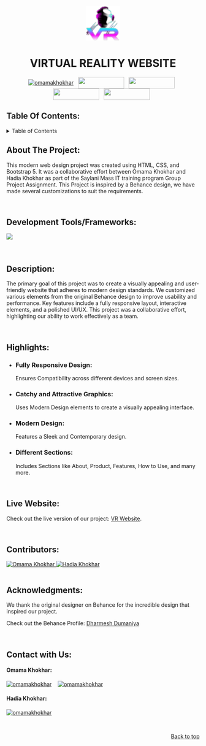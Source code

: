 <!-- PROJECT LOGO -->
<br />
<div align="center">
  <a href="[https://github.com/othneildrew/Best-README-Template](https://github.com/OmamaKhokhar/Virtual-Reality-Website)">
    <img src="Assests/Images/VR-logo.png" alt="Logo" width="90" height="90">
  </a>
  <h1 align="center">VIRTUAL REALITY WEBSITE</h1>
</div>

<!-- Conect with me -->
<p align="center">
<a href="https://linkedin.com/in/omamakhokhar" target="_blank"><img align="center" src="https://img.shields.io/badge/LinkedIn-0077B5?style=for-the-badge&logo=linkedin&logoColor=white" alt="omamakhokhar" width="120px" height="30px"/></a>&nbsp;&nbsp;
<a href="https://dev.to/omamakhokhar" target="_blank"><img align="center" src="https://img.shields.io/badge/dev.to-0A0A0A?style=for-the-badge&logo=devdotto&logoColor=white" width="120px" height="30px" /></a>&nbsp;&nbsp;
<a href="https://stackoverflow.com/users/23182618/omama-khokhar" target="_blank"><img align="center" src="https://img.shields.io/badge/Stack_Overflow-FE7A16?style=for-the-badge&logo=stack-overflow&logoColor=white" width="120px" height="30px" /></a>&nbsp;&nbsp;
<a href="https://medium.com/@omamakhokhar" target="_blank"><img align="center" src="https://img.shields.io/badge/Medium-12100E?style=for-the-badge&logo=medium&logoColor=white" width="120px" height="30px" /></a>&nbsp;&nbsp;
<a href="https://www.leetcode.com/omamakhokhar" target="_blank"><img align="center" src="https://img.shields.io/badge/-LeetCode-FFA116?style=for-the-badge&logo=LeetCode&logoColor=black" width="120px" height="30px"/></a>&nbsp;&nbsp;
</p>


<!-- TABLE OF CONTENTS -->
<h2>Table Of Contents:</h2>
<details>
  <summary>Table of Contents</summary>
  <ul>
    <li><a href="#about-the-project">About The Project</a></li>
    <li><a href="#tools">Development Tools & Frameworks</a></li>
    <li><a href="#description">Description</a></li>
    <li><a href="#highlights">Highlights</a></li>
    <li><a href="#live-website">Live Website</a></li>
    <li><a href="#contributors">Contributors</a></li>
    <li><a href="#acknowledgments">Acknowledgments</a></li>
    <li><a href="#contact">Contact with me</a></li>
  </ul> 
</details>  

<!-- ABOUT THE PROJECT -->
<div id="about-the-project">
<h2>About The Project:</h2>
<p>This modern web design project was created using HTML, CSS, and Bootstrap 5. It was a collaborative effort between Omama Khokhar and Hadia Khokhar as part of the Saylani Mass IT training program Group Project Assignment.
This Project is inspired by a Behance design, we have made several customizations to suit the requirements.</p>
</div>

<br/>
<!-- Development Tools/Frameworks -->
<div id="tools">
<h2>Development Tools/Frameworks:</h2>
<p align="left">
<img src="https://skillicons.dev/icons?i=html,css,bootstrap,ai&theme=dark" />
</p
</div>

<br/>
<!-- Description -->
<div id="description">
<h2>Description:</h2>
<p>The primary goal of this project was to create a visually appealing and user-friendly website that adheres to modern design standards. 
We customized various elements from the original Behance design to improve usability and performance. Key features include a fully responsive layout, interactive elements, and a polished UI/UX. 
This project was a collaborative effort, highlighting our ability to work effectively as a team.</p>
</div>

<br/>
<!-- Highlights -->
<div id="highlights">
  <h2>Highlights:</h2>
  <ul>
    <li><h3>Fully Responsive Design:</h3> Ensures Compatibility across different devices and screen sizes.</li>
    <li><h3>Catchy and Attractive Graphics:</h3> Uses Modern Design elements to create a visually appealing interface.</li>
    <li><h3>Modern Design:</h3>  Features a Sleek and Contemporary design.</li>
    <li><h3>Different Sections:</h3> Includes Sections like About, Product, Features, How to Use, and many more.</li>
  </ul>
</div>

<br/>
<!-- Live Website -->
<div id="live-website"> 
<h2>Live Website:</h2>
<p>Check out the live version of our project:  <a href="https://omamakhokhar.github.io/Virtual-Reality-Website/">VR Website</a>.</p>
</div>

<br/>
<!-- Contributors -->
<div id="contributors">
<h2>Contributors:</h2>
<a href="https://github.com/OmamaKhokhar">
  <img src="https://avatars.githubusercontent.com/u/161382166?s=400&u=170fe9301ca341b0793cc460bf8e503f544e52d5&v=4" width="80px;" alt="Omama Khokhar"/>
</a>
<a href="https://github.com/HadiaKhokhar">
  <img src="https://avatars.githubusercontent.com/u/135761381?v=4" width="80px;" alt="Hadia Khokhar"/>
</a>
</div>

<br/>
<!-- Acknowledgments -->
<div id="acknowledgments">
  <h2>Acknowledgments:</h2>
  <p>We thank the original designer on Behance for the incredible design that inspired our project.</p>
  <p> Check out the Behance Profile: <a href="https://www.behance.net/dharmesh1231">Dharmesh Dumaniya</a></p>
</div>

<br/>
<!-- Contact -->
<div id="contact">
<h2>Contact with Us:</h2>
<p align="left">
<h4>Omama Khokhar: </h4>
<a href="mailto:workwithomama@outlook.com" target="_blank"><img align="center" src="https://img.shields.io/badge/Outlook-0078D4?style=for-the-badge&logo=microsoft-outlook&logoColor=white" alt="omamakhokhar" width="120px" height="30px"/></a> &nbsp;&nbsp;
<a href="mailto:workwithomama@gmail.com" target="_blank"><img align="center" src="https://img.shields.io/badge/Gmail-D14836?style=for-the-badge&logo=gmail&logoColor=white" alt="omamakhokhar" width="120px" height="30px"/></a> &nbsp;&nbsp;
</p>
<p align="left">
<h4>Hadia Khokhar: </h4>
<a href="mailto:workwithhadiaa@outlook.com" target="_blank"><img align="center" src="https://img.shields.io/badge/Outlook-0078D4?style=for-the-badge&logo=microsoft-outlook&logoColor=white" alt="omamakhokhar" width="120px" height="30px"/></a> &nbsp;&nbsp;
</p>
</div>

<br/>
<p align="right"><a href="#readme-top">Back to top</a></p>
